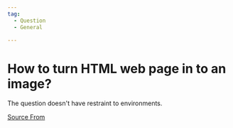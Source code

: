 ```yaml
---
tag:
  - Question
  - General

---
```

  
# How to turn HTML web page in to an image?

The question doesn't have restraint to environments.


[Source From](https://bigfrontend.dev/question/how-to-turn-html-web-page-into-images)

  